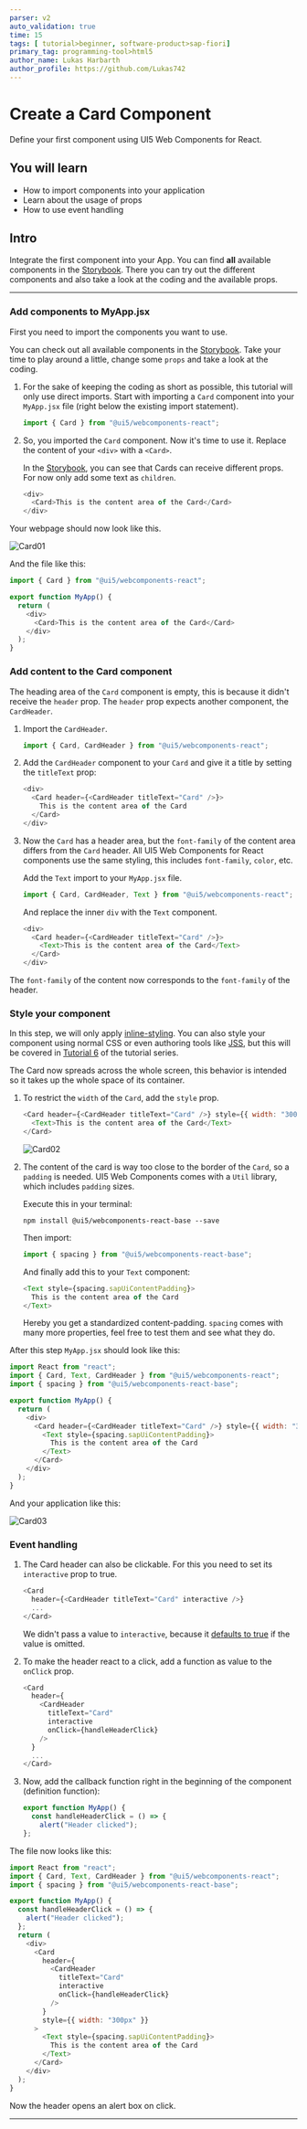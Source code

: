 ```yaml
---
parser: v2
auto_validation: true
time: 15
tags: [ tutorial>beginner, software-product>sap-fiori]
primary_tag: programming-tool>html5
author_name: Lukas Harbarth
author_profile: https://github.com/Lukas742
---
```


# Create a Card Component
<!-- description --> Define your first component using UI5 Web Components for React.

## You will learn
-  How to import components into your application
-  Learn about the usage of props
-  How to use event handling


## Intro
Integrate the first component into your App. You can find **all** available components in the [Storybook](https://sap.github.io/ui5-webcomponents-react).
There you can try out the different components and also take a look at the coding and the available props.

---

### Add components to MyApp.jsx

First you need to import the components you want to use.

You can check out all available components in the [Storybook](https://sap.github.io/ui5-webcomponents-react). Take your time to play around a little, change some `props` and take a look at the coding.

1. For the sake of keeping the coding as short as possible, this tutorial will only use direct imports. Start with importing a `Card` component into your `MyApp.jsx` file (right below the existing import statement).

    ```JavaScript / JSX
    import { Card } from "@ui5/webcomponents-react";
    ```

2. So, you imported the `Card` component. Now it's time to use it. Replace the content of your `<div>` with a `<Card>`.

    In the [Storybook](https://sap.github.io/ui5-webcomponents-react/?path=/story/4-ui5-web-components-card--default-story), you can see that Cards can receive different props. For now only add some text as `children`.

    ```JavaScript / JSX
    <div>
      <Card>This is the content area of the Card</Card>
    </div>
    ```

Your webpage should now look like this.

![Card01](01_card.png)

And the file like this:

```JavaScript / JSX
import { Card } from "@ui5/webcomponents-react";

export function MyApp() {
  return (
    <div>
      <Card>This is the content area of the Card</Card>
    </div>
  );
}
```



### Add content to the Card component

The heading area of the `Card` component is empty, this is because it didn't receive the `header` prop. The `header` prop expects another component, the `CardHeader`.

1. Import the `CardHeader`.

    ```JavaScript / JSX
    import { Card, CardHeader } from "@ui5/webcomponents-react";
    ```

2. Add the `CardHeader` component to your `Card` and give it a title by setting the `titleText` prop:

    ```JavaScript / JSX
    <div>
      <Card header={<CardHeader titleText="Card" />}>
        This is the content area of the Card
      </Card>
    </div>
    ```

2. Now the `Card` has a header area, but the `font-family` of the content area differs from the `Card` header. All UI5 Web Components for React components use the same styling, this includes `font-family`, `color`, etc.  

     Add the `Text` import to your `MyApp.jsx` file.

    ```JavaScript / JSX
    import { Card, CardHeader, Text } from "@ui5/webcomponents-react";
    ```

    And replace the inner `div` with the `Text` component.

    ```JavaScript / JSX
    <div>
      <Card header={<CardHeader titleText="Card" />}>
        <Text>This is the content area of the Card</Text>
      </Card>
    </div>
    ```

The `font-family` of the content now corresponds to the `font-family` of the header.



### Style your component

In this step, we will only apply [inline-styling](https://reactjs.org/docs/dom-elements.html#style). You can also style your component using normal CSS or even authoring tools like [JSS](https://cssinjs.org/?v=v10.0.0), but this will be covered in [Tutorial 6](ui5-webcomponents-react-styling) of the tutorial series.

The Card now spreads across the whole screen, this behavior is intended so it takes up the whole space of its container.

1. To restrict the `width` of the `Card`, add the `style` prop.

    ```JavaScript / JSX
    <Card header={<CardHeader titleText="Card" />} style={{ width: "300px" }}>
      <Text>This is the content area of the Card</Text>
    </Card>
    ```

    ![Card02](02_card.png)

2. The content of the card is way too close to the border of the `Card`, so a `padding` is needed. UI5 Web Components comes with a `Util` library, which includes `padding` sizes.

    Execute this in your terminal:

    ```Shell
    npm install @ui5/webcomponents-react-base --save
    ```

    Then import:

    ```JavaScript / JSX
    import { spacing } from "@ui5/webcomponents-react-base";
    ```

    And finally add this to your `Text` component:

    ```JavaScript / JSX
    <Text style={spacing.sapUiContentPadding}>
      This is the content area of the Card
    </Text>
    ```
    Hereby you get a standardized content-padding. `spacing` comes with many more properties, feel free to test them and see what they do.

After this step `MyApp.jsx` should look like this:
```JavaScript / JSX
import React from "react";
import { Card, Text, CardHeader } from "@ui5/webcomponents-react";
import { spacing } from "@ui5/webcomponents-react-base";

export function MyApp() {
  return (
    <div>
      <Card header={<CardHeader titleText="Card" />} style={{ width: "300px" }}>
        <Text style={spacing.sapUiContentPadding}>
          This is the content area of the Card
        </Text>
      </Card>
    </div>
  );
}
```
And your application like this:

![Card03](03_card.png)


### Event handling


1. The Card header can also be clickable. For this you need to set its `interactive` prop to true.

    ```JavaScript / JSX
    <Card
      header={<CardHeader titleText="Card" interactive />}
      ...
    </Card>
    ```

    We didn't pass a value to `interactive`, because it [defaults to true](https://reactjs.org/docs/jsx-in-depth.html#props-default-to-true) if the value is omitted.

2.  To make the header react to a click, add a function as value to the `onClick` prop.

    ```JavaScript / JSX
    <Card
      header={
        <CardHeader
          titleText="Card"
          interactive
          onClick={handleHeaderClick}
        />
      }
      ...
    </Card>
    ```

3. Now, add the callback function right in the beginning of the component (definition function):
    ```JavaScript / JSX
    export function MyApp() {
      const handleHeaderClick = () => {
        alert("Header clicked");
    };
    ```

The file now looks like this:
```JavaScript / JSX
import React from "react";
import { Card, Text, CardHeader } from "@ui5/webcomponents-react";
import { spacing } from "@ui5/webcomponents-react-base";

export function MyApp() {
  const handleHeaderClick = () => {
    alert("Header clicked");
  };
  return (
    <div>
      <Card
        header={
          <CardHeader
            titleText="Card"
            interactive
            onClick={handleHeaderClick}
          />
        }
        style={{ width: "300px" }}
      >
        <Text style={spacing.sapUiContentPadding}>
          This is the content area of the Card
        </Text>
      </Card>
    </div>
  );
}
```
Now the header opens an alert box on click.



---
